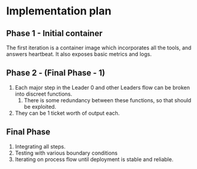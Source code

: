 # Implementation plan

## Phase 1 - Initial container

The first iteration is a container image which incorporates all the tools, and answers heartbeat.
It also exposes basic metrics and logs.

## Phase 2 - (Final Phase - 1)

1. Each major step in the Leader 0 and other Leaders flow can be broken into discreet functions.
   1. There is some redundancy between these functions, so that should be exploited.
2. They can be 1 ticket worth of output each.

## Final Phase

1. Integrating all steps.
2. Testing with various boundary conditions
3. Iterating on process flow until deployment is stable and reliable.
